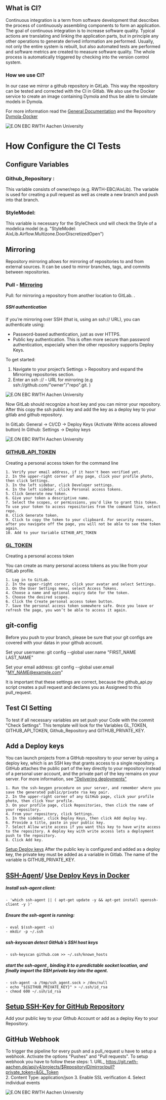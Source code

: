 ## What is CI?

Continuous integration is a term from software development that describes the process of continuously assembling components to form an application. 
The goal of continuous integration is to increase software quality.
Typical actions are translating and linking the application parts, but in principle any other operations to generate derived information are performed. 
Usually, not only the entire system is rebuilt, but also automated tests are performed and software metrics are created to measure software quality. 
The whole process is automatically triggered by checking into the version control system.

### How we use CI?
In our case we mirror a github repository in GitLab. This way the repository can be tested and corrected with the CI in Gitlab. 
We also use the Docker service to create an image containing Dymola and thus be able to simulate models in Dymola.

For more information read the [General Documentation](https://github.com/RWTH-EBC/AixLib/blob/development/bin/04_Documentation/Documentation_GitLab.md) and the Repository [Dymola-Docker](https://git.rwth-aachen.de/EBC/EBC_intern/dymola-docker)

![E.ON EBC RWTH Aachen University](04_Documentation/Images/GITLABCI.png)

# How Configure the CI Tests

## Configure Variables

### Github_Repository : 
This variable consists of owner/repo (e.g. RWTH-EBC/AixLib).
The variable is used for creating a pull request as well as create a new branch and push into that branch.

### StyleModel:

This variable is necessary for the StyleCheck und will check the Style of a modelica model (e.g. "StyleModel: AixLib.Airflow.Multizone.DoorDiscretizedOpen")

## Mirroring
Repository mirroring allows for mirroring of repositories to and from external sources. It can be used to mirror branches, tags, and commits between repositories.

### Pull - [Mirroring](https://docs.gitlab.com/ee/user/project/repository/repository_mirroring.html) 
Pull: for mirroring a repository from another location to GitLab. . 

##### SSH authentication

If you’re mirroring over SSH (that is, using an ssh:// URL), you can authenticate using:

- Password-based authentication, just as over HTTPS.
- Public key authentication. This is often more secure than password authentication, especially when the other repository supports Deploy Keys.

To get started:

1. Navigate to your project’s Settings > Repository and expand the Mirroring repositories section.
2. Enter an ssh :// - URL for mirroring (e.g ssh://github.com/"owner"/"repo".git. )

![E.ON EBC RWTH Aachen University](../04_Documentation/Images/Mirroring_ssh.PNG)

Now GitLab should recognize a host key and you can mirror your repository.
After this copy the ssh public key and add the key as a deploy key to your gitlab and github repository.

In GitLab:  General -> CI/CD -> Deploy Keys (Activate Write access allowed button)
In Github: Settings -> Deploy keys 

![E.ON EBC RWTH Aachen University](../04_Documentation/Images/public_key.PNG)

### [GITHUB_API_TOKEN](https://help.github.com/en/github/authenticating-to-github/creating-a-personal-access-token-for-the-command-line) 
Creating a personal access token for the command line

	1. Verify your email address, if it hasn't been verified yet.
	2. In the upper-right corner of any page, click your profile photo, then click Settings. 
	3. In the left sidebar, click Developer settings. 
	4. In the left sidebar, click Personal access tokens. 
	5. Click Generate new token. 
	6. Give your token a descriptive name. 
	7. Select the scopes, or permissions, you'd like to grant this token. To use your token to access repositories from the command line, select repo. 
	8. Click Generate token. 
	9. Click to copy the token to your clipboard. For security reasons, after you navigate off the page, you will not be able to see the token again. 
	10. Add to your Variable GITHUB_API_TOKEN

### [GL_TOKEN](https://docs.gitlab.com/ee/user/profile/personal_access_tokens.html)
Creating a personal access token

You can create as many personal access tokens as you like from your GitLab profile.

    1. Log in to GitLab.
    2. In the upper-right corner, click your avatar and select Settings.
    3. On the User Settings menu, select Access Tokens.
    4. Choose a name and optional expiry date for the token.
    5. Choose the desired scopes.
    6. Click the Create personal access token button.
    7. Save the personal access token somewhere safe. Once you leave or refresh the page, you won’t be able to access it again.

## git-config

Before you push to your branch, please be sure that your git configs are covered with your datas in your github account. 

Set your username:
	git config --global user.name "FIRST_NAME LAST_NAME"

Set your email address:
	git config --global user.email "MY_NAME@example.com"
	
It is important that these settings are correct, because the github_api.py script creates a pull request and declares you as Assigneed to this pull_request. 
	
## Test CI Setting
To test if all necessary variables are set push your Code with the commit "Check Settings". This template will look for the Variables GL_TOKEN, GITHUB_API_TOKEN, Github_Repository and GITHUB_PRIVATE_KEY.


## Add a Deploy keys
You can launch projects from a GitHub repository to your server by using a deploy key, which is an SSH key that grants access to a single repository. 
GitHub attaches the public part of the key directly to your repository instead of a personal user account, and the private part of the key remains on your server. 
For more information, see ["Delivering deployments"](https://developer.github.com/v3/guides/delivering-deployments/)

	1. Run the ssh-keygen procedure on your server, and remember where you save the generated public/private rsa key pair.
	2. In the upper-right corner of any GitHub page, click your profile photo, then click Your profile. 
	3. On your profile page, click Repositories, then click the name of your repository.
	4. From your repository, click Settings. 
	5. In the sidebar, click Deploy Keys, then click Add deploy key. 
	6. Provide a title, paste in your public key. 
	7. Select Allow write access if you want this key to have write access to the repository. A deploy key with write access lets a deployment push to the repository.
	8. Click Add key.

[Setup Deploy keys](https://developer.github.com/v3/guides/managing-deploy-keys/#deploy-keys)
After the public key is configured and added as a deploy key, the private key must be added as a variable in Gitlab. 
The name of the variable is GITHUB_PRIVATE_KEY.


## [SSH-Agent](https://help.github.com/en/enterprise/2.15/user/articles/generating-a-new-ssh-key-and-adding-it-to-the-ssh-agent)/ [Use Deploy Keys in Docker](https://www.webfactory.de/blog/use-ssh-key-for-private-repositories-in-github-actions) 
##### Install ssh-agent client:

	- 'which ssh-agent || ( apt-get update -y && apt-get install openssh-client -y )'

##### Ensure the ssh-agent is running:
 	
	- eval $(ssh-agent -s)
    - mkdir -p ~/.ssh
	
##### ssh-keyscan detect GitHub´s SSH host keys	

    - ssh-keyscan github.com >> ~/.ssh/known_hosts
    
##### start the ssh-agent , binding it to a predictable socket location, and finally import the SSH private key into the agent.
	- ssh-agent -a /tmp/ssh_agent.sock > /dev/null
    - echo "${GITHUB_PRIVATE_KEY}" > ~/.ssh/id_rsa
    - chmod 600 ~/.ssh/id_rsa
        
## [Setup SSH-Key for GitHub Repository](https://www.heise.de/tipps-tricks/SSH-Key-fuer-GitHub-Repositories-einrichten-4627459.html)
Add your public key to your Github Account or add as a deploy Key to your Repository.

## GitHub Webhook
To trigger the pipeline for every push and a pull_request u have to setup a webhook. Activate the options "Pushes" and "Pull requests".
To setup webhook you have to follow these steps:
	1. URL_ https://git.rwth-aachen.de/api/v4/projects/$RepositoryID/mirror/pull?private_token=&GL_Token	
	2. Content Type: application/json
	3. Enable SSL verification 
	4. Select individual events

![E.ON EBC RWTH Aachen University](../04_Documentation/Images/Webhook_trigger.PNG)



